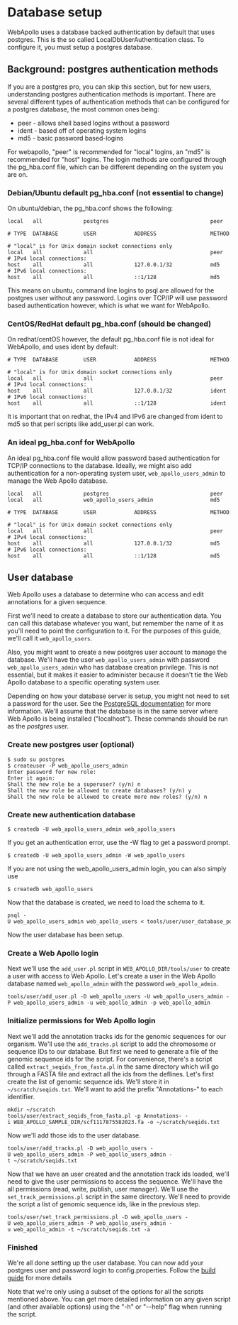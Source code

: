 # Database setup

WebApollo uses a database backed authentication by default that uses postgres.
This is the so called LocalDbUserAuthentication class. To configure it, you must
setup a postgres database.

## Background: postgres authentication methods

If you are a postgres pro, you can skip this section, but for new users, understanding postgres
authentication methods is important. There are several different types of authentication methods
that can be configured for a postgres database, the most common ones being:

-   peer - allows shell based logins without a password
-   ident - based off of operating system logins
-   md5 - basic password based-logins

For webapollo, "peer" is recommended for "local" logins, an "md5" is recommended for "host" logins.
The login methods are configured through the pg\_hba.conf file, which can be different depending 
on the system you are on.

### Debian/Ubuntu default pg_hba.conf (not essential to change)

On ubuntu/debian, the pg\_hba.conf shows the following:

    local   all             postgres                                peer

    # TYPE  DATABASE        USER            ADDRESS                 METHOD

    # "local" is for Unix domain socket connections only
    local   all             all                                     peer
    # IPv4 local connections:
    host    all             all             127.0.0.1/32            md5
    # IPv6 local connections:
    host    all             all             ::1/128                 md5

This means on ubuntu, command line logins to psql are allowed for the postgres user without any
password. Logins over TCP/IP will use password based authentication however, which is what we
want for WebApollo.

### CentOS/RedHat default pg_hba.conf (should be changed)
On redhat/centOS however, the default pg\_hba.conf file is not ideal for WebApollo, and uses ident by default:

    # TYPE  DATABASE        USER            ADDRESS                 METHOD

    # "local" is for Unix domain socket connections only
    local   all             all                                     peer
    # IPv4 local connections:
    host    all             all             127.0.0.1/32            ident
    # IPv6 local connections:
    host    all             all             ::1/128                 ident

It is important that on redhat, the IPv4 and IPv6 are changed from ident
to md5 so that perl scripts like add\_user.pl can work.

### An ideal pg_hba.conf for WebApollo
An ideal pg_hba.conf file would allow password based authentication for TCP/IP connections to the database. Ideally, we might also add authentication for a non-operating system user, `web_apollo_users_admin` to manage the Web Apollo database.

    local   all             postgres                                peer
    local   all             web_apollo_users_admin                  md5

    # TYPE  DATABASE        USER            ADDRESS                 METHOD

    # "local" is for Unix domain socket connections only
    local   all             all                                     peer
    # IPv4 local connections:
    host    all             all             127.0.0.1/32            md5
    # IPv6 local connections:
    host    all             all             ::1/128                 md5



## User database

Web Apollo uses a database to determine who can access and edit
annotations for a given sequence.

First we'll need to create a database to store our authentication data.
You can call this database whatever you want, but remember the name of it as you'll need to point the configuration to it. For the purposes of this guide, we'll call it `web_apollo_users`. 

Also, you might want to create a new postgres user account to manage the database. We'll have the user `web_apollo_users_admin` with password `web_apollo_users_admin` who has database creation privilege. This is not essential, but it makes it easier to administer because it doesn't tie the Web Apollo database to a specific operating system user.

Depending on how your database server
is setup, you might not need to set a password for the user. See the
[PostgreSQL documentation](http://www.postgresql.org/docs) for more
information. We'll assume that the database is in the same server where
Web Apollo is being installed ("localhost"). These commands should be run
as the *postgres* user.

### Create new postgres user (optional)

    $ sudo su postgres
    $ createuser -P web_apollo_users_admin
    Enter password for new role: 
    Enter it again: 
    Shall the new role be a superuser? (y/n) n
    Shall the new role be allowed to create databases? (y/n) y
    Shall the new role be allowed to create more new roles? (y/n) n

### Create new authentication database

    $ createdb -U web_apollo_users_admin web_apollo_users

If you get an authentication error, use the -W flag to get a password
prompt.

    $ createdb -U web_apollo_users_admin -W web_apollo_users

If you are not using the web_apollo_users_admin login, you can also simply use

    $ createdb web_apollo_users

Now that the database is created, we need to load the schema to it.

    psql -U web_apollo_users_admin web_apollo_users < tools/user/user_database_postgresql.sql

Now the user database has been setup.

### Create a Web Apollo login

Next we'll use the `add_user.pl` script in `WEB_APOLLO_DIR/tools/user` to create a user with access to Web Apollo. Let's create a user in the Web Apollo database named `web_apollo_admin` with the password `web_apollo_admin`.

    tools/user/add_user.pl -D web_apollo_users -U web_apollo_users_admin -P web_apollo_users_admin -u web_apollo_admin -p web_apollo_admin


### Initialize permissions for Web Apollo login

Next we'll add the annotation tracks ids for the genomic sequences for
our organism. We'll use the `add_tracks.pl` script to add the chromosome
or sequence IDs to our database. But first we need to generate a file of the
genomic sequence ids for the script. For convenience, there's a script called
`extract_seqids_from_fasta.pl` in the same directory which will go
through a FASTA file and extract all the ids from the deflines. Let's
first create the list of genomic sequence ids. We'll store it in
`~/scratch/seqids.txt`. We'll want to add the prefix "Annotations-" to
each identifier.



    mkdir ~/scratch
    tools/user/extract_seqids_from_fasta.pl -p Annotations- -i WEB_APOLLO_SAMPLE_DIR/scf1117875582023.fa -o ~/scratch/seqids.txt

Now we'll add those ids to the user database.

    tools/user/add_tracks.pl -D web_apollo_users -U web_apollo_users_admin -P web_apollo_users_admin -t ~/scratch/seqids.txt

Now that we have an user created and the annotation track ids loaded,
we'll need to give the user permissions to access the sequence. We'll
have the all permissions (read, write, publish, user manager). We'll use
the `set_track_permissions.pl` script in the same directory. We'll need
to provide the script a list of genomic sequence ids, like in the
previous step.

    tools/user/set_track_permissions.pl -D web_apollo_users -U web_apollo_users_admin -P web_apollo_users_admin -u web_apollo_admin -t ~/scratch/seqids.txt -a


### Finished
We're all done setting up the user database. You can now add your postgres user and password login to config.properties. Follow the [build guide](Build.md) for more details

Note that we're only using a subset of the options for all the scripts
mentioned above. You can get more detailed information on any given
script (and other available options) using the "-h" or "--help" flag
when running the script.

